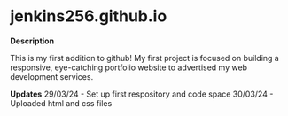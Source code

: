 # jenkins256.github.io

**Description**

This is my first addition to github! My first project is focused on building a responsive, eye-catching portfolio website to advertised my web development services.

**Updates**
29/03/24 - Set up first respository and code space
30/03/24 - Uploaded html and css files

